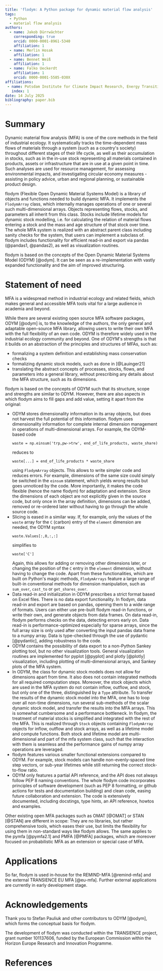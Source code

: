 ```yaml
---
title: 'flodym: A Python package for dynamic material flow analysis'
tags:
  - Python
  - material flow analysis
authors:
  - name: Jakob Dürrwächter
    corresponding: true
    orcid: 0000-0001-8961-5340
    affiliation: 1
  - name: Merlin Hosak
    affiliation: 1
  - name: Bennet Weiß
    affiliation: 1
  - name: Falko Ueckerdt
    affiliation: 1
    orcid: 0000-0001-5585-030X
affiliations:
 - name: Potsdam Institute for Climate Impact Research, Energy Transition Lab, Potsdam, Germany
   index: 1
date: 14 July 2025
bibliography: paper.bib
---
```


# Summary

Dynamic material flow analysis (MFA) is one of the core methods in the field of industrial ecology. It systematically tracks the time-dependent mass flows of materials through a system (such as a country's society) throughout different stages of their life cycle, as well as their accumulation in stocks, such as in the in-use stock representing all materials contained in products, assets or infrastructure that are in use at a given point in time. Such analyses are used for resource management, for assessing environmental impacts, and investigating circular economy measures - assisting in policy advice, urban and regional planning, or sustainable product design.

flodym (Flexible Open Dynamic Material Systems Model) is a library of objects and functions needed to build dynamic MFA.
It implements the `FlodymArray` class, which internally manages operations of one or several such multi-dimensional arrays. Objects representing flows, stocks, and parameters all inherit from this class. Stocks include lifetime models for dynamic stock modelling, i.e. for calculating the relation of material flows entering a stock and the mass and age structure of that stock over time. The whole MFA system is realized with an abstract parent class including sanity checks for the system, that users can implement a subclass of. flodym includes functionality for efficient read-in and export via pandas (@pandas1, @pandas2), as well as visualization routines.

flodym is based on the concepts of the Open Dynamic Material Systems Model (ODYM) [@odym]. It can be seen as a re-implementation with vastly expanded functionality and the aim of improved structuring.

# Statement of need

MFA is a widespread method in industrial ecology and related fields, which makes general and accessible MFA tools vital for a large audience in academia and beyond.

While there are several existing open source MFA software packages, ODYM [@odym] is, to the knowledge of the authors, the only general and adaptable open-source MFA library, allowing users to write their own MFA with the full flexibility of an own code. ODYM is therefore widely used in the industrial ecology community and beyond. One of ODYM's strengths is that it builds on an abstraction of the principles and structures of MFAs, such as:

- formalizing a system definition and establishing mass conservation checks
- formalizing dynamic stock models, such as done in [@Lauinger21]
- translating the abstract concepts of processes, stocks, flows, and parameters into a general library, without prescribing any details about the MFA structure, such as its dimensions.

flodym is based on the concepts of ODYM such that its structure, scope and strengths are similar to ODYM. However, there are also aspects in which flodym aims to fill gaps and add value, setting it apart from the original:

- ODYM stores dimensionality information in its array objects, but does not harvest the full potential of this information. flodym uses dimensionality information for complete internal dimension management in operations of multi-dimensional arrays. For example, the ODYM-based code
  ```
  waste = np.einsum('trp,pw->trw', end_of_life_products, waste_share)
  ```
  reduces to
  ```
  waste[...] = end_of_life_products * waste_share
  ```
  using `FlodymArray` objects. This allows to write simpler code and reduces errors. For example, dimensions of the same size could simply be switched in the `einsum` statement, which yields wrong results but goes unnoticed by the code. More importantly, it makes the code flexible (hence the name flodym) for adaptation and extension. Since the dimensions of each object are not explicitly given in the source code, but only once in the array definition, dimensions can be added, removed or re-ordered later without having to go through the whole source code.
- Slicing is eased in a similar way. If, for example, only the values of the `waste` array for the `C` (carbon) entry of the `element` dimension are needed, the ODYM syntax
  ```
  waste.Values[:,0,:,:]
  ```
  simplifies to
  ```
  waste['C']
  ```
  Again, this allows for adding or removing other dimensions later, or changing the position of the `C` entry in the `element` dimension, without having to change the code. Apart from these functionalities, which are built on Python's magic methods, `FlodymArrays` feature a large range of built-in conventional methods for dimension manipulation, such as `sum_over`, `cast_to` or `get_shares_over`.
- Data read-in and initialization in ODYM prescribes a strict format based on Excel files. There is no data export functionality. In flodym, data read-in and export are based on pandas, opening them to a wide range of formats. Users can either use pre-built flodym read-in functions, or write their own, and generate objects from data frames. On data read-in, flodym performs checks on the data, detecting errors early on. Data read-in is performance-optimized especially for sparse arrays, since the full array size is only used after converting the input pandas data frame to a numpy array. Data is type-checked through the use of pydantic [@pydantic], adding robustness to the code.
- ODYM contains the possibility of data export to a non-Python Sankey plotting tool, but no other visualization tools. General visualization routines are implemented for pyplot [@pyplot] and plotly [@plotly] visualization, including plotting of multi-dimensional arrays, and Sankey plots of the MFA system.
- In ODYM, the class for dynamic stock models does not allow for dimensions apart from time. It also does not contain integrated methods for all required computation steps. Moreover, the stock objects which are used in the MFA system do not contain inflow, outflow, and stock, but only one of the three, distinguished by a `Type` attribute. To transfer the results of the dynamic stock model into the MFA, one has to loop over all non-time dimensions, run several sub-methods of the scalar dynamic stock model, and transfer the results into the MFA arrays. This is somewhat cumbersome and a performance bottleneck. In flodym, the treatment of material stocks is simplified and integrated with the rest of the MFA. This is realized through `Stock` objects containing `FlodymArray` objects for inflow, outflow and stock arrays, as well as a lifetime model and compute functions. Both stock and lifetime model are multi-dimensional and part of the mfa system class, such that the interaction with them is seamless and the performance gains of numpy array operations are leveraged.
- flodym features various smaller functional extensions compared to ODYM. For example, stock models can handle non-evenly-spaced time step vectors, or sub-year lifetimes while still returning the correct stock-to-flow ratio.
- ODYM only features a partial API reference, and the API does not always follow PEP 8 naming conventions.
The whole flodym code incorporates principles of software development (such as PEP 8 formatting, or github actions for tests and documentation building) and clean code, easing future collaboration and extension. The code is extensively documented, including docstings, type hints, an API reference, howtos and examples.

Other existing open MFA packages such as OMAT [@OMAT] or STAN [@STAN] are different in scope: They are no libraries, but rather comprehensive tools, which eases their use, but limits the flexibility for using them in non-standard ways like flodym allows. The same applies to the pymfa [@pymfa2.1] and PMFA [@PMFA] packages, which are moreover focused on probabilistic MFA as an extension or special case of MFA.

# Applications

So far, flodym is used in-house for the REMIND-MFA [@remind-mfa] and the external TRANSIENCE EU MFA [@eu-mfa].
Further external applications are currently in early development stage.

# Acknowledgements

Thank you to Stefan Pauliuk and other contributors to ODYM [@odym], which forms the conceptual basis for flodym.

The development of flodym was conducted within the TRANSIENCE project, grant number 101137606, funded by the European Commission within the Horizon Europe Research and Innovation Programme.


# References
